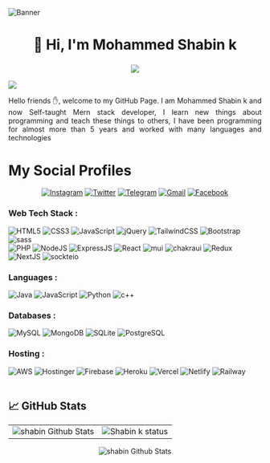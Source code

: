 ![Banner](https://res.cloudinary.com/superfolio/image/upload/v1620689979/68747470733a2f2f692e70696e696d672e636f6d2f6f726967696e616c732f63362f33332f63322f63363333633230656465383266306530636564376435373064626533613166332e676966_yjuh2s.gif)
<h1 align="center">👋 Hi, I'm Mohammed Shabin k </h1>
<h3 align="center"> <img src="https://readme-typing-svg.herokuapp.com?color=0357F7&lines=MERN+Stack+Developer+%3A)" /> </h3>

![](https://komarev.com/ghpvc/?username=shabin-k1000&color=blueviolet&style=flat)
<p align="justify"> 
Hello friends ✋, welcome to my GitHub Page. I am Mohammed Shabin k and now  Self-taught  Mern stack developer, I learn new things about programming and teach these things to others, I have been programming for almost more than 5 years and worked with many languages and technologies
 
</p>

# My Social Profiles
<p align="center">
<a href="https://www.instagram.com/_shabink/" target="_blank"><img alt="Instagram" src="https://img.shields.io/badge/shabin.k-%23E4405F.svg?&style=for-the-badge&logo=Instagram&logoColor=white"/></a>
<a href="https://twitter.com/Shabink9" target="_blank"><img alt="Twitter" src="https://img.shields.io/badge/shabink-%231DA1F2.svg?&style=for-the-badge&logo=Twitter&logoColor=white"/></a>
<a href="https://t.me/ericdaniyel" target="_blank"><img alt="Telegram" src="https://img.shields.io/badge/shabin.k-2CA5E0?style=for-the-badge&logo=telegram&logoColor=white"/></a>
 <a href="heyshabink@gmail.com"><img alt="Gmail" src="https://img.shields.io/badge/Shabink-D14836?style=for-the-badge&logo=gmail&logoColor=white"/></a>
<a href="https://www.linkedin.com/in/-shabink/" target="_blank"><img alt="Facebook" src="https://img.shields.io/badge/shabin.k-%231877F2.svg?&style=for-the-badge&logo=Linkedin&logoColor=white"/></a>
</p>

<h3 align="left">Web Tech Stack :</h3>
<div align="left">
<img alt="HTML5" src="https://img.shields.io/badge/html5-%23E34F26.svg?style=for-the-badge&logo=html5&logoColor=white"/>
<img alt="CSS3" src="https://img.shields.io/badge/css3-%231572B6.svg?style=for-the-badge&logo=css3&logoColor=white"/> 
<img alt="JavaScript" src="https://img.shields.io/badge/javascript-%23323330.svg?style=for-the-badge&logo=javascript&logoColor=%23F7DF1E"/> 
<img alt="jQuery" src="https://img.shields.io/badge/jquery-%230769AD.svg?style=for-the-badge&logo=jquery&logoColor=white"/> 
<img alt="TailwindCSS" src="https://img.shields.io/badge/Tailwind_CSS-38B2AC?style=for-the-badge&logo=tailwind-css&logoColor=white"/>
<img alt="Bootstrap" src="https://img.shields.io/badge/bootstrap-%23563D7C.svg?style=for-the-badge&logo=bootstrap&logoColor=white"/>
<img alt="sass" src="https://img.shields.io/badge/Sass-CC6699?style=for-the-badge&logo=sass&logoColor=white"/>
<br>
<img alt="PHP" src="https://img.shields.io/badge/php-%23777BB4.svg?style=for-the-badge&logo=php&logoColor=white"/>
<img alt="NodeJS" src="https://img.shields.io/badge/node.js-%2343853D.svg?style=for-the-badge&logo=node-dot-js&logoColor=white"/>
<img alt="ExpressJS" src="https://img.shields.io/badge/Express.js-000000?style=for-the-badge&logo=express&logoColor=white"/>
<img alt="React" src="https://img.shields.io/badge/react-%2320232a.svg?style=for-the-badge&logo=react&logoColor=%2361DAFB"/>
<img alt="mui" src="https://img.shields.io/badge/Material%20UI-007FFF?style=for-the-badge&logo=mui&logoColor=white"/>
<img alt="chakraui" src="https://img.shields.io/badge/Chakra--UI-319795?style=for-the-badge&logo=chakra-ui&logoColor=white"/>
<img alt="Redux" src="https://img.shields.io/badge/Redux-593D88?style=for-the-badge&logo=redux&logoColor=white"/>
<img alt="NextJS" src="https://img.shields.io/badge/next.js-000000?style=for-the-badge&logo=nextdotjs&logoColor=white"/>
<img alt="sockteio" src="https://img.shields.io/badge/Socket.io-010101?&style=for-the-badge&logo=Socket.io&logoColor=white"/>
</div>

<h3 align="left">Languages :</h3>
<div align="left">
  <img alt="Java" src="https://img.shields.io/badge/java-%23ED8B00.svg?style=for-the-badge&logo=java&logoColor=white"/>
  <img alt="JavaScript" src="https://img.shields.io/badge/javascript-%23323330.svg?style=for-the-badge&logo=javascript&logoColor=%23F7DF1E"/> 
  <img alt="Python" src="https://img.shields.io/badge/python-%2314354C.svg?style=for-the-badge&logo=python&logoColor=white"/>
  <img alt="c++" src="https://img.shields.io/badge/C%2B%2B-00599C?style=for-the-badge&logo=c%2B%2B&logoColor=white"/>
</div>

<h3 align="left">Databases :</h3>
<div align="left">
  <img alt="MySQL" src="https://img.shields.io/badge/mysql-%2300f.svg?style=for-the-badge&logo=mysql&logoColor=white"/>
  <img alt="MongoDB" src ="https://img.shields.io/badge/MongoDB-4EA94B?style=for-the-badge&logo=mongodb&logoColor=white"/>
  <img alt="SQLite" src ="https://img.shields.io/badge/sqlite-%2307405e.svg?style=for-the-badge&logo=sqlite&logoColor=white"/>
  <img alt="PostgreSQL" src ="https://img.shields.io/badge/PostgreSQL-316192?style=for-the-badge&logo=postgresql&logoColor=white"/>
</div>


<h3 align="left">Hosting :</h3>
<div align="left">
  <img alt="AWS" src="https://img.shields.io/badge/Amazon_AWS-FF9900?style=for-the-badge&logo=amazonaws&logoColor=white"/>
  <img alt="Hostinger" src="https://img.shields.io/badge/Hostinger-%230167ff.svg?style=for-the-badge&logo=digitalOcean&logoColor=white"/>
  <img alt="Firebase" src="https://img.shields.io/badge/firebase-%23039BE5.svg?style=for-the-badge&logo=firebase"/>
  <img alt="Heroku" src="https://img.shields.io/badge/heroku-%23430098.svg?style=for-the-badge&logo=heroku&logoColor=white"/>
  <img alt="Vercel" src="https://img.shields.io/badge/Vercel-000000?style=for-the-badge&logo=vercel&logoColor=white"/>
  <img alt="Netlify" src="https://img.shields.io/badge/Netlify-00C7B7?style=for-the-badge&logo=netlify&logoColor=white"/>
  <img alt="Railway" src="https://img.shields.io/badge/Netlify-00C7B7?style=for-the-badge&logo=Railway&logoColor=white"/>
</div><br/>

## &#x1f4c8; GitHub Stats
 
 <table>
  <tr>
    <td><img src="https://github-readme-stats.vercel.app/api?username=SHABIN-K&show_icons=true&theme=dark&locale=en" alt="shabin Github Stats" /></td>
    <td><img align="center" src="https://github-readme-streak-stats.herokuapp.com/?user=SHABIN-K&theme=dark" alt="Shabin k status" /></td>
  </tr>
</table>

<div align="center">
    <p><img src="https://github-readme-stats.vercel.app/api/top-langs?username=SHABIN-K&show_icons=true&theme=dark&locale=en&layout=compact" alt="shabin Github Stats" /></p>
 </div>
 
